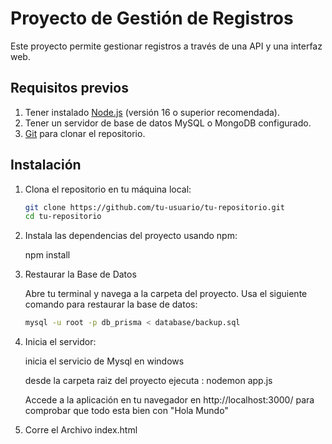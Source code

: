 # Proyecto de Gestión de Registros

Este proyecto permite gestionar registros a través de una API y una interfaz web.

## Requisitos previos

1. Tener instalado [Node.js](https://nodejs.org/) (versión 16 o superior recomendada).
2. Tener un servidor de base de datos MySQL o MongoDB configurado.
3. [Git](https://git-scm.com/) para clonar el repositorio.

## Instalación

1. Clona el repositorio en tu máquina local:
   ```bash
   git clone https://github.com/tu-usuario/tu-repositorio.git
   cd tu-repositorio

2. Instala las dependencias del proyecto usando npm:

    npm install


3.  Restaurar la Base de Datos

     Abre tu terminal y navega a la carpeta del proyecto.
     Usa el siguiente comando para restaurar la base de datos:
     ```bash
     mysql -u root -p db_prisma < database/backup.sql

4. Inicia el servidor:
    
    inicia el servicio de Mysql en windows 

    desde la carpeta raiz del proyecto ejecuta : nodemon app.js 
    
    Accede a la aplicación en tu navegador en http://localhost:3000/ para comprobar que todo esta bien con "Hola Mundo"

5. Corre el Archivo index.html
